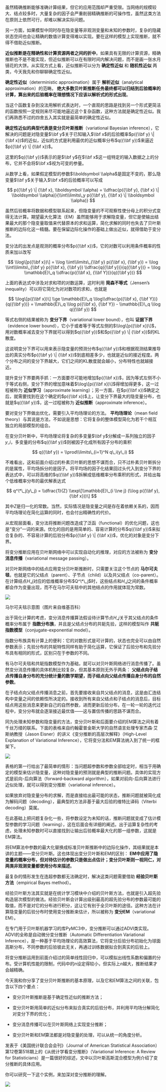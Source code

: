 虽然精确推断能够准确计算结果，但它的应用范围却严重受限。当网络的规模较大、结点较多时，大量复杂的因子会严重削弱精确推断的可操作性，虽然这类方法在原则上依然可行，却难以解决实际问题。

另一方面，如果模型中同时存在隐变量等非观测变量和未知的参数时，复杂的隐藏状态空间也会让精确的数值计算变得难以实现。要在这样的模型上实现推断，就不得不借助近似推断。

**近似推断是在精确性和计算资源两者之间的折中**。如果具有无限的计算资源，精确推断也不是不能实现，但近似推断可以在有限时间内解决问题，而不是画一张水月镜花的大饼。从实现方式上看，近似推断可以分为 **确定性近似** 和 **随机性近似** 两类，今天我先和你聊聊确定性近似。

**确定性近似**（deterministic approximation）属于 **解析近似**（analytical approximation）的范畴。 **绝大多数贝叶斯推断任务最终都可以归结到后验概率的计算，算出来的后验概率在理想情况下应该以解析式的形式出现**。

当这个函数复杂到没法用解析式表达时，一个直观的思路是找到另一个形式更简洁的函数按照一定规则来尽可能地逼近这个复杂函数，这种方法就是确定性近似。我们再熟悉不过的四舍五入其实就是最简单的确定性近似。

**确定性近似的典型代表是变分贝叶斯推断**（variational Bayesian inference），它解决的问题是对隐变量$\\bf y$关于已知输入$\\bf x$的后验概率$p({\\bf y} \| {\\bf x})$的近似，近似的方式是利用最优的近似概率分布$q({\\bf y})$来逼近$p({\\bf y} \| {\\bf x})$。

这里的$q({\\bf y})$表示的是$\\bf y$在$\\bf x$这一组特定的输入数据之上的分布，它并不会将$\\bf x$视为可变的参量。

从数学上看，如果假定模型的参数$\\boldsymbol \\alpha$是固定不变的，那么隐变量$\\bf y$关于输入$\\bf x$的后验概率可以写成

$$ p({\\bf y} \| {\\bf x}, \\boldsymbol \\alpha) = \\dfrac{p({\\bf y}, {\\bf x} \| \\boldsymbol \\alpha)}{\\int\\limits\_y p({\\bf y}, {\\bf x} \| \\boldsymbol \\alpha)} $$

虽然后验概率将数据和模型联系起来，但隐变量的不可观察性使分母上的积分式变得无法计算。期望最大化算法（EM）虽然能够用于求解隐变量，但它是使输出结果最大的那个隐变量取值来代替原本的求和运算，简化求解的同时也失去了贝叶斯推断的边际化这一精髓。要在保留边际化操作的基础上做出近似，就得借助于变分法。

变分法的出发点是观测的概率分布$p({\\bf x})$，它的对数可以利用条件概率的性质来加以改写

$$ \\log\[p({\\bf x})\] = \\log \\int\\limits\_{\\bf y} p({\\bf x}, {\\bf y}) = \\log \\int\\limits\_{\\bf y} p({\\bf x}, {\\bf y}) \\dfrac{q({\\bf y})}{q({\\bf y})} = \\log \\mathbb{E}\_q \\dfrac{p({\\bf x}, {\\bf Y})}{q({\\bf y})} $$

上面的表达式中涉及对求和项的对数运算，这时利用 **简森不等式**（Jensen’s inequality）可以将它简化为对对数项的求和，也就是

$$ \\log\[p({\\bf x})\] \\ge \\mathbb{E}\_q \\log\\dfrac{p({\\bf x}, {\\bf Y})}{q({\\bf y})} = \\mathbb{E}\_q \\log p({\\bf x}, {\\bf Y}) - \\mathbb{E}\_q \\log q({\\bf y}) $$

等式右侧的结果被称为 **变分下界**（variational lower bound），也叫 **证据下界**（evidence lower bound），它小于或者等于等式左侧的$\\log\[p({\\bf x})\]$，用对数概率减去变分下界就可以得到$q({\\bf y})$和$p({\\bf y} \| {\\bf x})$的KL散度。

这说明变分下界可以用来表示隐变量的预测分布$q({\\bf y})$和根据观测结果推导出的真实分布$p({\\bf y} \| {\\bf x})$到底相差多少，也就是近似的接近程度。两个分布之间的变分下界越大，它们之间的KL散度就会越小，分布特性也就越接近。

提升变分下界要两手抓：一方面要尽可能地增加$p({\\bf x})$，因为等式左侧不小于等式右侧，变分下界的增加意味着$\\log\[p({\\bf x})\]$得增加得更多，这一过程被称为 **近似学习**（approximate learning）；另一方面，在$p({\\bf x})$确定之后，就需要找到在这个确定的$p({\\bf x})$上，让变分下界最大的隐变量分布，也就是$q({\\bf y})$，这一过程被称为 **近似推断**（approximate inference）。

要对变分下界做出优化，需要引入平均场理论的方法。 **平均场理论**（mean field theory）与其说是方法，不如说是思想：它将复杂的整体模型简化为若干个相互独立的局部模型的组合。

在变分贝叶斯中，平均场理论将复杂的多变量$\\bf y$分解成一系列独立的因子$y\_i$，多变量的分布$q({\\bf y})$则被因子化成所有因子分布的乘积

$$ q({\\bf y}) = \\prod\\limits\_{i=1}^N q\_i(y\_i) $$

不难看出，这和前面介绍过的朴素贝叶斯的思想不谋而合，只不过朴素贝叶斯拆分的是属性，平均场拆分的是因子。将平均场的因子化结果回过头代入到变分下界的表达式中，可以将高维的$q({\\bf y})$拆解成低维概率分布乘积的形式，并给出每个低维概率分布的最优解表达式

$$ q^\*\_j(y\_j) = \\dfrac{1}{Z} \\exp\[\\mathbb{E}\_{i \\ne j} (\\log p({\\bf y}, {\\bf x}))\] $$

其中$Z$是归一化的常数。当然，实际情况是隐变量之间是存在着依赖关系的，因而平均场理论在简化运算的同时，也会付出精确性的代价。

从宏观层面看，变分法将推断问题改造成了泛函（functional）的优化问题，这也是“变分”一词的来源。优化的目的是用简单的、容易计算的分布$q({\\bf y})$来拟合复杂的、不容易计算的后验分布$p({\\bf y} \| {\\bf x})$，优化的对象是变分下界。

将变分推断应用在贝叶斯网络中可以实现自动化的推理，对应的方法被称为 **变分消息传播**（variational message passing）。

对贝叶斯网络中的结点应用变分贝叶斯推断时，只需要关注这个节点的 **马尔可夫毯**，也就是它的父结点（parent）、子节点（child）以及共父结点（co-parent）。在计算结点$H\_j$对应的低维概率分布$Q^\*\_j$时，这些结点和$H\_j$之间的条件概率都会作为变量出现，而不在马尔可夫毯中的其他结点的作用就体现为常数。

![](https://static001.geekbang.org/resource/image/ef/24/ef83135d5af068c55e3216fefcb66224.png?wh=420*480)

马尔可夫毯示意图（图片来自维基百科）

出于简化计算的考虑，变分消息传播算法假设待计算节点$H\_j$关于其父结点的条件概率分布属于 **指数分布族**，并且是父结点分布的共轭先验，这样的模型叫作 **共轭指数模型**（conjugate-exponential model）。

指数分布族具有计算上的便利：它的对数形式是可计算的，状态也完全可以由自然参数表示；先验分布的共轭特性同样有助于简化运算，它保证了后验分布和先验分布具有相同的形式，区别只在于参数的不同。

有马尔可夫毯和共轭指数模型作为基础，就可以对贝叶斯网络进行消息传播了。虽然变分消息传播的具体机制比较复杂，但其基本原则无外乎两条： **父结点向子结点传播自身分布的充分统计量的数学期望，而子结点向父结点传播自身分布的自然参数**。

在子结点向父结点传播消息之前，首先要接收来自共父结点的消息，这是由汇连结构中变量之间的依赖性所决定的。接收到所有来自父结点和子结点的消息后，目标结点用这些消息来更新自己的自然参数，进而更新后验分布，在一轮一轮的迭代过程中，变分分布就会逐渐接近最优值——这与置信传播的思路不谋而合。

同为处理未知参数和隐变量的方法，变分贝叶斯和后面要介绍的EM算法之间有着千丝万缕的联系。下面的表格来自约翰霍普金斯大学的自然语言处理专家杰森·艾斯纳教授（Jason Eisner）的讲义《变分推断的高层次解释》（High-Level Explanation of Variational Inference），它将变分法和EM算法纳入到了统一的框架下。

![](https://static001.geekbang.org/resource/image/08/cc/08824581a5144f94cc7bb9ce9577a1cc.png?wh=1303*405)

表格的第一行给出了最简单的情形：当问题超参数和参数全部给定时，相当于用确定的模型来估计隐变量，这种对隐变量的预测就是典型的推断问题。具体的实现方式是前向-后向算法（forward-backward algorithm），如果对前向-后向算法进行近似处理，就可以得到变分推断（variational inference）。

如果放弃对隐变量分布的求解，而是直接给出最可能的状态，推断问题就被简化成为解码问题（decoding），最典型的方法非基于最大后验的维特比译码（Viterbi decoding）莫属。

在此基础上把问题复杂化一些，将参数设定为未知的话，推断问题就变成了估计模型参数的学习问题（learning），这在后面会有详细的阐述。出于运算复杂性的考虑，处理未知参数时可以直接找到让输出后验概率最大化的那一组参数，这就是EM算法。

将EM算法中参数的最大化替换成标准贝叶斯推断中的边际化操作，其结果就是本讲的主题——变分贝叶斯。这也体现出变分贝叶斯和EM的区别： **EM中应用了隐变量的概率分布，但对待估计的参数只是做出点估计；变分贝叶斯则一视同仁，对两类非观测变量都使用分布来描述**。

最复杂的情形发生在连超参数都无法确定时，解决这类问题需要借助 **经验贝叶斯方法**（empirical Bayes method）。

经验贝叶斯方法其实就是在统计学习模块中介绍的贝叶斯方法，也就是引入超先验构造层次模型的做法。经验贝叶斯会计算出级别最高的超先验分布的参数最可能的取值，而不是对它的分布进行积分，这让它有别于全贝叶斯的途径。这种方法在计算隐变量的后验分布时使用变分推断来估计，所以被称为 **变分EM**（variational EM）。

在专门用于贝叶斯机器学习的库PyMC3中，变分推断可以通过ADVI类实现。ADVI的全称是自动微分变分推断（Automatic Differentiation Variational Inference），是一种基于平均场理论的高效算法，它将变分后验分布初始化为球面高斯分布，不同参数的后验彼此无关，再通过训练数据拟合到真实的后验上。

将变分推断运用到前面介绍过的简单线性回归中，可以模拟出线性系数和偏置的分布。受计算机性能的限制，代码中的$n$设定得较小，但实际上$n$越大，推断结果才会越精确。

今天我和你分享了变分贝叶斯推断的基本原理，以及它和EM算法之间的关联，包含以下四个要点：

- 变分贝叶斯推断是基于确定性近似的推断方法；

- 变分贝叶斯用简单的近似分布来拟合真实的后验分布，并利用平均场分解简化对变分下界的优化；

- 变分消息传播可以在贝叶斯网络上实现变分推断；

- 变分贝叶斯和EM算法都是对隐变量的处理，可以从统一的角度分析。


发表于《美国统计联合会会刊》（Journal of American Statistical Association）第12卷第518期上的《从统计学看变分推断》（Variational Inference: A Review for Statisticians）是一篇很好的综述，文中以贝叶斯高斯混合模型为例介绍了变分推断的具体应用。

你可以研究一下这个实例，来加深对变分推断的理解。

![](https://static001.geekbang.org/resource/image/79/73/79c512a3b14fce75cad59d515f396d73.jpg?wh=2379*2408)